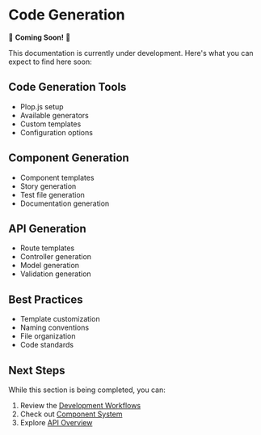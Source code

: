 # Code Generation

🚧 **Coming Soon!** 🚧

This documentation is currently under development. Here's what you can expect to find here soon:

## Code Generation Tools
- Plop.js setup
- Available generators
- Custom templates
- Configuration options

## Component Generation
- Component templates
- Story generation
- Test file generation
- Documentation generation

## API Generation
- Route templates
- Controller generation
- Model generation
- Validation generation

## Best Practices
- Template customization
- Naming conventions
- File organization
- Code standards

## Next Steps
While this section is being completed, you can:
1. Review the [Development Workflows](/docs/development/workflows)
2. Check out [Component System](/docs/architecture/components)
3. Explore [API Overview](/docs/api/overview) 